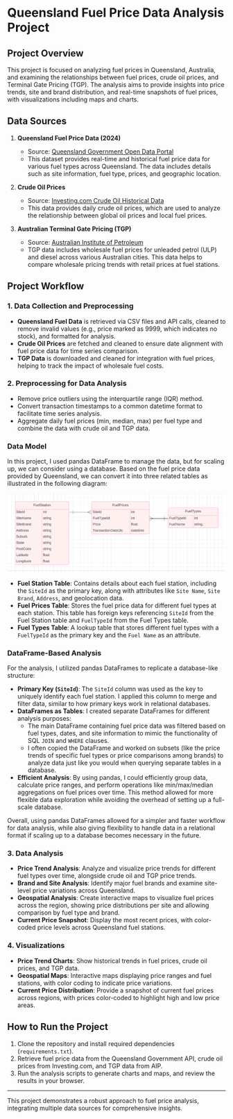 # Queensland Fuel Price Data Analysis Project

## Project Overview

This project is focused on analyzing fuel prices in Queensland, Australia, and examining the relationships between fuel prices, crude oil prices, and Terminal Gate Pricing (TGP). The analysis aims to provide insights into price trends, site and brand distribution, and real-time snapshots of fuel prices, with visualizations including maps and charts.

## Data Sources

1. **Queensland Fuel Price Data (2024)**
   - Source: [Queensland Government Open Data Portal](https://www.data.qld.gov.au/dataset/fuel-price-reporting-2024)
   - This dataset provides real-time and historical fuel price data for various fuel types across Queensland. The data includes details such as site information, fuel type, prices, and geographic location.

2. **Crude Oil Prices**
   - Source: [Investing.com Crude Oil Historical Data](https://www.investing.com/commodities/crude-oil-historical-data)
   - This data provides daily crude oil prices, which are used to analyze the relationship between global oil prices and local fuel prices.

3. **Australian Terminal Gate Pricing (TGP)**
   - Source: [Australian Institute of Petroleum](https://www.aip.com.au/historical-ulp-and-diesel-tgp-data)
   - TGP data includes wholesale fuel prices for unleaded petrol (ULP) and diesel across various Australian cities. This data helps to compare wholesale pricing trends with retail prices at fuel stations.

## Project Workflow

### 1. Data Collection and Preprocessing
   - **Queensland Fuel Data** is retrieved via CSV files and API calls, cleaned to remove invalid values (e.g., price marked as 9999, which indicates no stock), and formatted for analysis.
   - **Crude Oil Prices** are fetched and cleaned to ensure date alignment with fuel price data for time series comparison.
   - **TGP Data** is downloaded and cleaned for integration with fuel prices, helping to track the impact of wholesale fuel costs.

### 2. Preprocessing for Data Analysis
   - Remove price outliers using the interquartile range (IQR) method.
   - Convert transaction timestamps to a common datetime format to facilitate time series analysis.
   - Aggregate daily fuel prices (min, median, max) per fuel type and combine the data with crude oil and TGP data.

### Data Model

In this project, I used pandas DataFrame to manage the data, but for scaling up, we can consider using a database. Based on the fuel price data provided by Queensland, we can convert it into three related tables as illustrated in the following diagram:

![Data Model](model.png)

- **Fuel Station Table**: Contains details about each fuel station, including the `SiteId` as the primary key, along with attributes like `Site Name`, `Site Brand`, `Address`, and geolocation data.
- **Fuel Prices Table**: Stores the fuel price data for different fuel types at each station. This table has foreign keys referencing `SiteId` from the Fuel Station table and `FuelTypeId` from the Fuel Types table.
- **Fuel Types Table**: A lookup table that stores different fuel types with a `FuelTypeId` as the primary key and the `Fuel Name` as an attribute.

### DataFrame-Based Analysis

For the analysis, I utilized pandas DataFrames to replicate a database-like structure:
- **Primary Key (`SiteId`)**: The `SiteId` column was used as the key to uniquely identify each fuel station. I applied this column to merge and filter data, similar to how primary keys work in relational databases.
- **DataFrames as Tables**: I created separate DataFrames for different analysis purposes:
  - The main DataFrame containing fuel price data was filtered based on fuel types, dates, and site information to mimic the functionality of SQL `JOIN` and `WHERE` clauses.
  - I often copied the DataFrame and worked on subsets (like the price trends of specific fuel types or price comparisons among brands) to analyze data just like you would when querying separate tables in a database.
- **Efficient Analysis**: By using pandas, I could efficiently group data, calculate price ranges, and perform operations like min/max/median aggregations on fuel prices over time. This method allowed for more flexible data exploration while avoiding the overhead of setting up a full-scale database.

Overall, using pandas DataFrames allowed for a simpler and faster workflow for data analysis, while also giving flexibility to handle data in a relational format if scaling up to a database becomes necessary in the future.

### 3. Data Analysis
   - **Price Trend Analysis**: Analyze and visualize price trends for different fuel types over time, alongside crude oil and TGP price trends.
   - **Brand and Site Analysis**: Identify major fuel brands and examine site-level price variations across Queensland.
   - **Geospatial Analysis**: Create interactive maps to visualize fuel prices across the region, showing price distributions per site and allowing comparison by fuel type and brand.
   - **Current Price Snapshot**: Display the most recent prices, with color-coded price levels across Queensland fuel stations.

### 4. Visualizations
   - **Price Trend Charts**: Show historical trends in fuel prices, crude oil prices, and TGP data.
   - **Geospatial Maps**: Interactive maps displaying price ranges and fuel stations, with color coding to indicate price variations.
   - **Current Price Distribution**: Provide a snapshot of current fuel prices across regions, with prices color-coded to highlight high and low price areas.

## How to Run the Project

1. Clone the repository and install required dependencies (`requirements.txt`).
2. Retrieve fuel price data from the Queensland Government API, crude oil prices from Investing.com, and TGP data from AIP.
3. Run the analysis scripts to generate charts and maps, and review the results in your browser.

---

This project demonstrates a robust approach to fuel price analysis, integrating multiple data sources for comprehensive insights.
